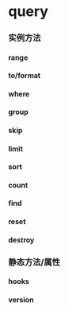 # query

### 实例方法
#### range
#### to/format
#### where
#### group
#### skip
#### limit
#### sort
#### count
#### find
#### reset
#### destroy

### 静态方法/属性

#### hooks
#### version